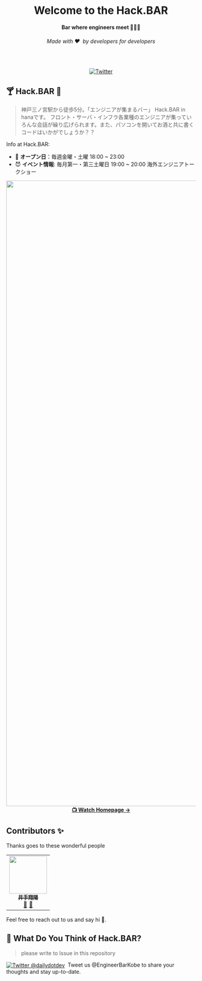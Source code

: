 <div align="center">
<!--   <img src="https://firebasestorage.googleapis.com/v0/b/hackbar-attendance.appspot.com/o/Hack.BAR.jpg?alt=media&token=4022dc38-22a1-4564-bf92-d333f1152bbb" alt="Hack.BAR Logo" width="360"> -->
  <h1>Welcome to the Hack.BAR</h1>
  <strong>Bar where engineers meet 👩🏽‍💻</strong>
  <h6>Made with ❤️ &nbsp;by developers for developers</h6>
</div>
<br>

<p align="center">
  <a href="https://twitter.com/EngineerBarKobe">
    <img src="https://img.shields.io/twitter/follow/EngineerBarKobe?color=26A0ED&label=Follow&logo=twitter&logoColor=white&style=flat" alt="Twitter">
  </a>
</p>

## 🍸 Hack.BAR 🦔

> 神戸三ノ宮駅から徒歩5分。「エンジニアが集まるバー」 Hack.BAR in hanaです。 フロント・サーバ・インフラ各業種のエンジニアが集っていろんな会話が繰り広げられます。また、パソコンを開いてお酒と共に書くコードはいかがでしょうか？？

Info at Hack.BAR:

* 📅 **オープン日**：毎週金曜・土曜 18:00 ~ 23:00
* 😈 **イベント情報**: 毎月第一・第三土曜日 19:00 ~ 20:00 海外エンジニアトークショー

<p align="center">
    <img width="1658" alt="ホームページ 2022-08-10 11 52 25" src="https://user-images.githubusercontent.com/63713624/183799843-75d5e4db-0463-4bf1-8d00-8467074cd94e.png">
    <br>
    <a href="https://hackbar.jp/"><strong>📺 Watch Homepage → </strong></a>
</p>

## Contributors ✨

Thanks goes to these wonderful people

<!-- ALL-CONTRIBUTORS-LIST:START - Do not remove or modify this section -->
<!-- prettier-ignore-start -->
<!-- markdownlint-disable -->
<table>
  <tr>
    <td align="center"><a href="https://twitter.com/shouhi_ide"><img src="https://user-images.githubusercontent.com/63713624/123041698-9f3c9b00-d430-11eb-8faf-e98e27e347db.jpg" width="100px;" alt=""/><br /><sub><b>井手翔陽</b></sub></a><br /><a href="https://github.com/TechUni2020/Tech.Uni_Members/commits?author=shouhi" title="Documentation">📖</a> <a href="#projectManagement-shouhi" title="Project Management">📆</a>
    </td>
</table>

Feel free to reach out to us and say hi 👋.


## 💬 What Do You Think of Hack.BAR?
> please write to Issue in this repository

<div align="left">
    <p><a href="https://twitter.com/EngineerBarKobe"><img alt="Twitter @dailydotdev" align="center" src="https://img.shields.io/badge/twitter-%231DA1F2.svg?&style=for-the-badge&logo=twitter&logoColor=white" /></a>&nbsp; Tweet us @EngineerBarKobe to share your thoughts and stay up-to-date. </p>
</div>
